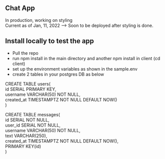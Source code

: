 ## Chat App
In production, working on styling </br>
Current as of Jan, 11, 2022 --> Soon to be deployed after styling is done. </br>

## Install locally to test the app
* Pull the repo
* run npm install in the main directory and another npm install in client (cd client)
* set up the environment variables as shown in the sample.env
* create 2 tables in your postgres DB as below

CREATE TABLE users( <br/>
 id SERIAL PRIMARY KEY,<br/>
 username VARCHAR(50) NOT NULL,<br/>
 created_at TIMESTAMPTZ NOT NULL DEFAULT NOW()<br/>
)<br/>

CREATE TABLE messages(<br/>
 id SERIAL NOT NULL,<br/>
 user_id SERIAL NOT NULL,<br/>
 username VARCHAR(50) NOT NULL,<br/>
 text VARCHAR(250),<br/>
 created_at TIMESTAMPTZ NOT NULL DEFAULT NOW(),<br/>
 PRIMARY KEY(id)<br/>
)